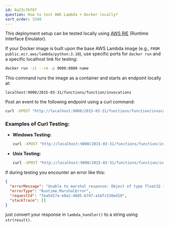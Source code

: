 ```yaml
---
id: 8a23cfbf67
question: How to test AWS Lambda + Docker locally?
sort_order: 3340
---
```


This deployment setup can be tested locally using [AWS RIE](https://github.com/aws/aws-lambda-runtime-interface-emulator/#test-an-image-with-rie-included-in-the-image) (Runtime Interface Emulator).

If your Docker image is built upon the base AWS Lambda image (e.g., `FROM public.ecr.aws/lambda/python:3.10`), use specific ports for `docker run` and a specific localhost link for testing:

```bash
docker run -it --rm -p 9000:8080 name
```

This command runs the image as a container and starts an endpoint locally at:

`localhost:9000/2015-03-31/functions/function/invocations`

Post an event to the following endpoint using a curl command:

```bash
curl -XPOST "http://localhost:9000/2015-03-31/functions/function/invocations" -d '{}'
```

### Examples of Curl Testing:

- **Windows Testing:**
  
  ```bash
  curl -XPOST "http://localhost:9000/2015-03-31/functions/function/invocations" -d "{\"url\": \"https://habrastorage.org/webt/rt/d9/dh/rtd9dhsmhwrdezeldzoqgijdg8a.jpeg\"}"
  ```

- **Unix Testing:**
  
  ```bash
  curl -XPOST "http://localhost:9000/2015-03-31/functions/function/invocations" -d '{"url": "https://habrastorage.org/webt/rt/d9/dh/rtd9dhsmhwrdezeldzoqgijdg8a.jpeg"}'
  ```

If during testing you encounter an error like this:

```json
{
  "errorMessage": "Unable to marshal response: Object of type float32 is not JSON serializable",
  "errorType": "Runtime.MarshalError",
  "requestId": "7ea5d17a-e0a2-48d5-b747-a16fc530ed10",
  "stackTrace": []
}
```

just convert your response in `lambda_handler()` to a string using `str(result)`.
